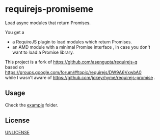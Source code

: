 # requirejs-promiseme

Load async modules that return Promises.

You get a
* a RequireJS plugin to load modules which return Promises.
* an AMD module with a minimal Promise interface , in case you don't want to load a Promise library.

This project is a fork of https://github.com/asengupta/requirejs-q  
based on https://groups.google.com/forum/#!topic/requirejs/DW9A6VxwbA0  
while I wasn't aware of https://github.com/jokeyrhyme/requirejs-promise .


## Usage

Check the [example](example) folder.


## License

[UNLICENSE](LICENSE)

